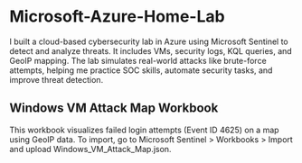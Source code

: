 # Microsoft-Azure-Home-Lab
I built a cloud-based cybersecurity lab in Azure using Microsoft Sentinel to detect and analyze threats. It includes VMs, security logs, KQL queries, and GeoIP mapping. The lab simulates real-world attacks like brute-force attempts, helping me practice SOC skills, automate security tasks, and improve threat detection.
## Windows VM Attack Map Workbook
This workbook visualizes failed login attempts (Event ID 4625) on a map using GeoIP data.
To import, go to Microsoft Sentinel > Workbooks > Import and upload Windows_VM_Attack_Map.json.
